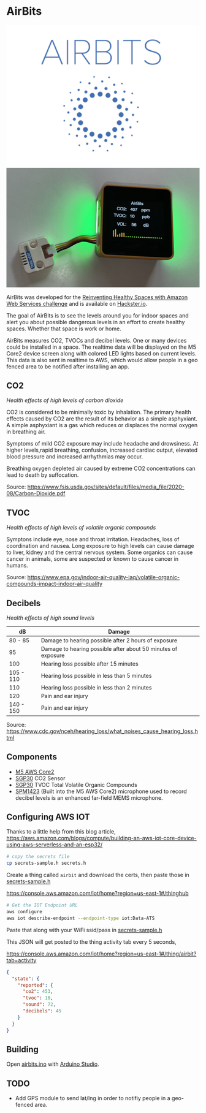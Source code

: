 # AirBits
![Logo](images/logo.png)
![Device](images/device.jpg)

AirBits was developed for the [Reinventing Healthy Spaces
with Amazon Web Services challenge](https://www.hackster.io/contests/Healthy-Spaces-with-AWS) and is available on [Hackster.io](https://www.hackster.io/avantassel/airbits-ea8503).

The goal of AirBits is to see the levels around you for indoor spaces and alert you about possible dangerous levels in an effort to create healthy spaces.  Whether that space is work or home.  

AirBits measures CO2, TVOCs and decibel levels.  One or many devices could be installed in a space.  The realtime data will be displayed on the M5 Core2 device screen along with colored LED lights based on current levels.  This data is also sent in realtime to AWS, which would allow people in a geo fenced area to be notified after installing an app.

## CO2

*Health effects of high levels of carbon dioxide*

CO2 is considered to be minimally toxic by inhalation. The primary health effects caused by CO2 are the result of its behavior as a simple asphyxiant. A simple asphyxiant is a gas which reduces or displaces the normal oxygen in breathing air.

Symptoms of mild CO2 exposure may include headache and drowsiness. At higher levels,rapid breathing, confusion, increased cardiac output, elevated blood pressure and increased arrhythmias may occur.

Breathing oxygen depleted air caused by extreme CO2 concentrations can lead to death by
suffocation. 

Source: https://www.fsis.usda.gov/sites/default/files/media_file/2020-08/Carbon-Dioxide.pdf

## TVOC

*Health effects of high levels of volatile organic compounds*

Symptons include eye, nose and throat irritation. Headaches, loss of coordination and nausea.  Long exposure to high levels can cause damage to liver, kidney and the central nervous system. Some organics can cause cancer in animals, some are suspected or known to cause cancer in humans.

Source: https://www.epa.gov/indoor-air-quality-iaq/volatile-organic-compounds-impact-indoor-air-quality


## Decibels

*Health effects of high sound levels*

| dB | Damage |
|---|---|
| 80 - 85 | Damage to hearing possible after 2 hours of exposure |
| 95 | Damage to hearing possible after about 50 minutes of exposure |
| 100 | Hearing loss possible after 15 minutes |
| 105 - 110 | Hearing loss possible in less than 5 minutes |
| 110 | Hearing loss possible in less than 2 minutes |
| 120 | Pain and ear injury 
| 140 - 150 | Pain and ear injury


Source: https://www.cdc.gov/nceh/hearing_loss/what_noises_cause_hearing_loss.html

## Components

- [M5 AWS Core2](https://shop.m5stack.com/collections/stack-series/products/m5stack-core2-esp32-iot-development-kit-for-aws-iot-edukit)
- [SGP30](https://shop.m5stack.com/products/tvoc-eco2-gas-unit-sgp30) CO2 Sensor
- [SGP30](https://shop.m5stack.com/products/tvoc-eco2-gas-unit-sgp30) TVOC Total Volatile Organic Compounds
- [SPM1423](https://shop.m5stack.com/products/pdm-microphone-unit-spm1423) (Built into the M5 AWS Core2) microphone used to record decibel levels is an enhanced far-field MEMS microphone.

## Configuring AWS IOT

Thanks to a little help from this blog article, https://aws.amazon.com/blogs/compute/building-an-aws-iot-core-device-using-aws-serverless-and-an-esp32/

```sh
# copy the secrets file
cp secrets-sample.h secrets.h
```

Create a thing called `airbit` and download the certs, then paste those in [secrets-sample.h](secrets.h)

https://console.aws.amazon.com/iot/home?region=us-east-1#/thinghub

```sh
# Get the IOT Endpoint URL
aws configure
aws iot describe-endpoint --endpoint-type iot:Data-ATS
```

Paste that along with your WiFi ssid/pass in [secrets-sample.h](secrets.h)

This JSON will get posted to the thing activity tab every 5 seconds,

https://console.aws.amazon.com/iot/home?region=us-east-1#/thing/airbit?tab=activity

```json
{
  "state": {
    "reported": {
      "co2": 453,
      "tvoc": 10,
      "sound": 72,
      "decibels": 45
    }
  }
}
```

## Building

Open [airbits.ino](airbits.ino) with [Arduino Studio](https://www.arduino.cc/en/software).


## TODO

- Add GPS module to send lat/lng in order to notifiy people in a geo-fenced area.